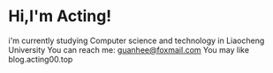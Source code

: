# Hi,I'm Acting!
i'm currently studying Computer science and technology in Liaocheng University
You can reach me: guanhee@foxmail.com
You may like blog.acting00.top
